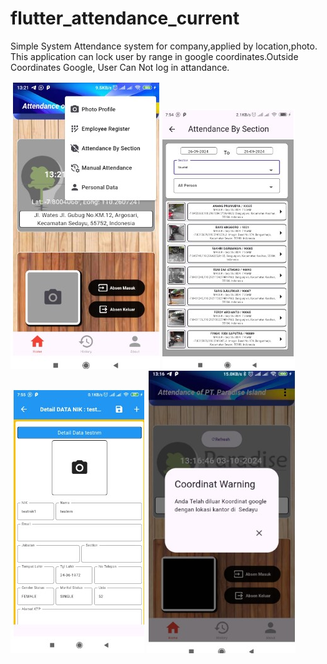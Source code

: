 # flutter_attendance_current

Simple System Attendance system for company,applied by location,photo.
This application can lock user by range in google coordinates.Outside Coordinates Google, User Can Not log in attandance.

![alt text](https://github.com/irawanmurjayanto/attendance_flutter_current/blob/main/rd/awal1.jpg?raw=true)
![alt text](https://github.com/irawanmurjayanto/attendance_flutter_current/blob/main/rd/attbysection.jpg?raw=true)
![alt text](https://github.com/irawanmurjayanto/attendance_flutter_current/blob/main/rd/detail.jpg?raw=true)
![alt text](https://github.com/irawanmurjayanto/attendance_flutter_current/blob/main/rd/coordinat.jpg?raw=true)

